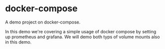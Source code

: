 # docker-compose
A demo project on docker-compose.

In this demo we're covering a simple usage of docker compose by setting up prometheus and grafana. We will demo both typs of volume mounts also in this demo.

